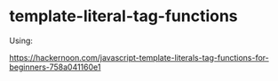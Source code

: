 # template-literal-tag-functions

Using:

https://hackernoon.com/javascript-template-literals-tag-functions-for-beginners-758a041160e1